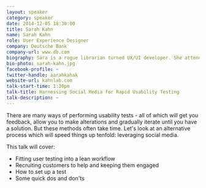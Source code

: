 ```yaml
---
layout: speaker
category: speaker
date: 2014-12-05 18:30:00
title: Sarah Kahn
name: Sarah Kahn
role: User Experience Designer
company: Deutsche Bank
company-url: www.db.com
biography: Sara is a rogue librarian turned UX/UI developer. She attended grad school at the School of Information and Library Science at UNC-Chapel Hill. She co-organizes Refresh the Triangle and is the Co-leader for Girl Develop It RDU.
bio-photo: sarah-kahn.jpg
facebook-profile: ~
twitter-handle: aarahkahak
website-url: kahnlab.com
talk-start-time: 1:30pm
talk-title: Harnessing Social Media for Rapid Usability Testing
talk-description: ~
---
```


There are many ways of performing usability tests - all of which will get you feedback, allow you to make alterations and gradually iterate until you have a solution. But these methods often take time. Let's look at an alternative process which will speed things up tenfold: leveraging social media.

This talk will cover:

- Fitting user testing into a lean workflow
- Recruiting customers to help and keeping them engaged
- How to set up a test
- Some quick dos and don'ts